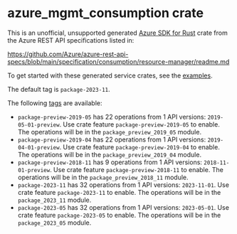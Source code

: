 # azure_mgmt_consumption crate

This is an unofficial, unsupported generated [Azure SDK for Rust](https://github.com/Azure/azure-sdk-for-rust/tree/legacy) crate from the Azure REST API specifications listed in:

https://github.com/Azure/azure-rest-api-specs/blob/main/specification/consumption/resource-manager/readme.md

To get started with these generated service crates, see the [examples](https://github.com/Azure/azure-sdk-for-rust/blob/legacy/services/README.md#examples).

The default tag is `package-2023-11`.

The following [tags](https://github.com/Azure/azure-sdk-for-rust/blob/legacy/services/tags.md) are available:

- `package-preview-2019-05` has 22 operations from 1 API versions: `2019-05-01-preview`. Use crate feature `package-preview-2019-05` to enable. The operations will be in the `package_preview_2019_05` module.
- `package-preview-2019-04` has 22 operations from 1 API versions: `2019-04-01-preview`. Use crate feature `package-preview-2019-04` to enable. The operations will be in the `package_preview_2019_04` module.
- `package-preview-2018-11` has 9 operations from 1 API versions: `2018-11-01-preview`. Use crate feature `package-preview-2018-11` to enable. The operations will be in the `package_preview_2018_11` module.
- `package-2023-11` has 32 operations from 1 API versions: `2023-11-01`. Use crate feature `package-2023-11` to enable. The operations will be in the `package_2023_11` module.
- `package-2023-05` has 32 operations from 1 API versions: `2023-05-01`. Use crate feature `package-2023-05` to enable. The operations will be in the `package_2023_05` module.